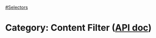 [#Selectors](?/selectors.md)

# Category: Content Filter ([API doc](https://api.jquery.com/category/selectors/content-filter-selector/))

<style>
th { text-align: left; font-style: italic; }
tr td:nth-child(1) { width: 15%; font-weight: bold; }
tr td:nth-child(2) { width: 75%; }
td {
  vertical-align: top;
}
</style>
